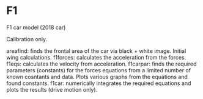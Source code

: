 # F1
F1 car model (2018 car)

Calibration only.

areafind: finds the frontal area of the car via black + white image. Initial wing calculations. 
f1forces: calculates the acceleration from the forces.
f1eqs: calculates the velocity from acceleration.
f1carpar: finds the required parameters (constants) for the forces equations from a limited number of known cosntants and data. Plots various graphs from the equations and found constants.
f1car: numerically integrates the required equations and plots the results (drive motion only).
